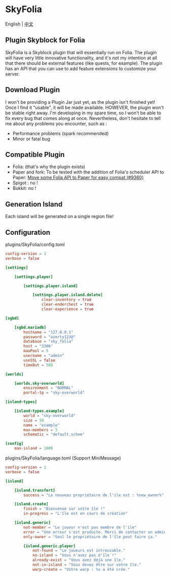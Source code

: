 # SkyFolia

English | [中文](./readme_zh.md)

## Plugin Skyblock for Folia

SkyFolia is a Skyblock plugin that will essentially run on Folia. 
The plugin will have very little innovative functionality, and it's not my intention at all that there should be external features (like quests, for example). 
The plugin has an API that you can use to add feature extensions to customize your server.

## Download Plugin

I won't be providing a Plugin Jar just yet, as the plugin isn't finished yet! Once I find it "usable", it will be made available.
HOWEVER, the plugin won't be stable right away. I'm developing in my spare time, so I won't be able to fix every bug that comes along at once. Nevertheless, don't hesitate to tell me about any problems you encounter, such as :
- Performance problems (spark recommended)
- Minor or fatal bug

## Compatible Plugin

- Folia: (that's why the plugin exists)
- Paper and fork: To be tested with the addition of Folia's scheduler API to Paper: [Move some Folia API to Paper for easy compat (#9360)](https://github.com/PaperMC/Paper/commit/d6d4c78e7d88f3fcd274bceab1e6b022224096ef)
- Spigot : no !
- Bukkit: no !

## Generation Island

Each island will be generated on a single region file! 

## Configuration

plugins/SkyFolia/config.toml
```toml
config-version = 1
verbose = false

[settings]

	[settings.player]

		[settings.player.island]

			[settings.player.island.delete]
				clear-inventory = true
				clear-enderchest = true
				clear-experience = true

[sgbd]

	[sgbd.mariadb]
		hostname = "127.0.0.1"
		password = "azerty123@"
		database = "sky_folia"
		host = "3306"
		maxPool = 5
		username = "admin"
		useSSL = false
		timeOut = 500

[worlds]

	[worlds.sky-overworld]
		environment = "NORMAL"
		portal-tp = "sky-overworld"

[island-types]

	[island-types.example]
		world = "sky-overworld"
		size = 50
		name = "example"
		max-members = 3
		schematic = "default.schem"

[config]
	max-island = 1000
```

plugins/SkyFolia/language.toml (Support MiniMessage)
```toml
config-version = 1
verbose = false

[island]

	[island.transfert]
		success = "Le nouveau propriétaire de l'ile est : %new_owner%"

	[island.create]
		finish = "Bienvenue sur votre île !"
		in-progress = "L'île est en cours de création"

	[island.generic]
		not-member = "Le joueur n'est pas membre de l'ile"
		error = "Une erreur s'est produite. Merci de contacter un administrateur."
		only-owner = "Seul le propriétaire de l'île peut faire ça."

		[island.generic.player]
			not-found = "Le joueurs est introuvable."
			no-island = "Vous n'avez pas d'île !"
			already-exist = "Vous avez déjà une île."
			not-in-island = "Vous devez être sur votre île."
			warp-create = "Votre warp : %s a été crée."

```

